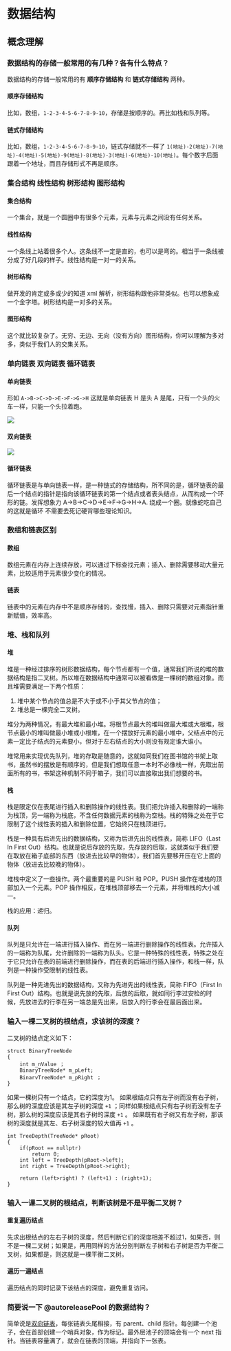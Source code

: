 # 数据结构

## 概念理解

### 数据结构的存储一般常用的有几种？各有什么特点？

数据结构的存储一般常用的有 **顺序存储结构** 和 **链式存储结构** 两种。

#### 顺序存储结构

比如，数组，`1-2-3-4-5-6-7-8-9-10`，存储是按顺序的。再比如栈和队列等。

#### 链式存储结构

比如，数组，`1-2-3-4-5-6-7-8-9-10`，链式存储就不一样了 `1(地址)-2(地址)-7(地址)-4(地址)-5(地址)-9(地址)-8(地址)-3(地址)-6(地址)-10(地址)`。每个数字后面跟着一个地址，而且存储形式不再是顺序。



### 集合结构 线性结构 树形结构 图形结构

#### 集合结构

一个集合，就是一个圆圈中有很多个元素，元素与元素之间没有任何关系。

#### 线性结构

一个条线上站着很多个人。这条线不一定是直的，也可以是弯的。相当于一条线被分成了好几段的样子。线性结构是一对一的关系。

#### 树形结构

做开发的肯定或多或少的知道 xml 解析，树形结构跟他非常类似。也可以想象成一个金字塔。树形结构是一对多的关系。

#### 图形结构

这个就比较复杂了。无穷、无边、无向（没有方向）图形结构，你可以理解为多对多，类似于我们人的交集关系。



### 单向链表 双向链表 循环链表

#### 单向链表

形如 `A->B->C->D->E->F->G->H` 这就是单向链表 H 是头 A 是尾，只有一个头的火车一样，只能一个头拉着跑。

![](https://i.loli.net/2020/04/07/Ejq6KrbRvxJLGlB.png)

#### 双向链表

![](https://i.loli.net/2020/04/07/YXgGnMLzqyouhvQ.png)

#### 循环链表

循环链表是与单向链表一样，是一种链式的存储结构，所不同的是，循环链表的最后一个结点的指针是指向该循环链表的第一个结点或者表头结点，从而构成一个环形的链。发挥想象力 A->B->C->D->E->F->G->H->A. 绕成一个圈。就像蛇吃自己的这就是循环 不需要去死记硬背哪些理论知识。



### 数组和链表区别

#### 数组

数组元素在内存上连续存放，可以通过下标查找元素；插入、删除需要移动大量元素，比较适用于元素很少变化的情况。

#### 链表

链表中的元素在内存中不是顺序存储的，查找慢，插入、删除只需要对元素指针重新赋值，效率高。



### 堆、栈和队列

#### 堆

堆是一种经过排序的树形数据结构，每个节点都有一个值，通常我们所说的堆的数据结构是指二叉树。所以堆在数据结构中通常可以被看做是一棵树的数组对象。而且堆需要满足一下两个性质：

1. 堆中某个节点的值总是不大于或不小于其父节点的值；
2. 堆总是一棵完全二叉树。

堆分为两种情况，有最大堆和最小堆。将根节点最大的堆叫做最大堆或大根堆，根节点最小的堆叫做最小堆或小根堆，在一个摆放好元素的最小堆中，父结点中的元素一定比子结点的元素要小，但对于左右结点的大小则没有规定谁大谁小。

堆常用来实现优先队列，堆的存取是随意的，这就如同我们在图书馆的书架上取书，虽然书的摆放是有顺序的，但是我们想取任意一本时不必像栈一样，先取出前面所有的书，书架这种机制不同于箱子，我们可以直接取出我们想要的书。

#### 栈

栈是限定仅在表尾进行插入和删除操作的线性表。我们把允许插入和删除的一端称为栈顶，另一端称为栈底，不含任何数据元素的栈称为空栈。栈的特殊之处在于它限制了这个线性表的插入和删除位置，它始终只在栈顶进行。

栈是一种具有后进先出的数据结构，又称为后进先出的线性表，简称 LIFO（Last In First Out）结构。也就是说后存放的先取，先存放的后取，这就类似于我们要在取放在箱子底部的东西（放进去比较早的物体），我们首先要移开压在它上面的物体（放进去比较晚的物体）。

堆栈中定义了一些操作。两个最重要的是 PUSH 和 POP。PUSH 操作在堆栈的顶部加入一个元素。POP 操作相反，在堆栈顶部移去一个元素，并将堆栈的大小减一。

栈的应用：递归。

#### 队列

队列是只允许在一端进行插入操作、而在另一端进行删除操作的线性表。允许插入的一端称为队尾，允许删除的一端称为队头。它是一种特殊的线性表，特殊之处在于它只允许在表的前端进行删除操作，而在表的后端进行插入操作，和栈一样，队列是一种操作受限制的线性表。

队列是一种先进先出的数据结构，又称为先进先出的线性表，简称 FIFO（First In First Out）结构。也就是说先放的先取，后放的后取，就如同行李过安检的时候，先放进去的行李在另一端总是先出来，后放入的行李会在最后面出来。



### 输入一棵二叉树的根结点，求该树的深度？

二叉树的结点定义如下：

```objc
struct BinaryTreeNode
{
	int m_nValue ；
	BinaryTreeNode* m_pLeft;
	BinarvTreeNode* m_pRight ；
}
```

如果一棵树只有一个结点，它的深度为1。
如果根结点只有左子树而没有右子树，那么树的深度应该是其左子树的深度 `+1` ；同样如果根结点只有右子树而没有左子树，那么树的深度应该是其右子树的深度 `+1` 。
如果既有右子树又有左子树，那该树的深度就是其左、右子树深度的较大值再 `+1` 。

```objc
int TreeDepth(TreeNode* pRoot)
{
    if(pRoot == nullptr)
        return 0;
    int left = TreeDepth(pRoot->left);
    int right = TreeDepth(pRoot->right);

    return (left>right) ? (left+1) : (right+1);
}
```



### 输入一课二叉树的根结点，判断该树是不是平衡二叉树？

#### 重复遍历结点

先求出根结点的左右子树的深度，然后判断它们的深度相差不超过1，如果否，则不是一棵二叉树；如果是，再用同样的方法分别判断左子树和右子树是否为平衡二叉树，如果都是，则这就是一棵平衡二叉树。

#### 遍历一遍结点

遍历结点的同时记录下该结点的深度，避免重复访问。




### 简要说一下 @autoreleasePool 的数据结构？

简单说是<u>双向链表</u>，每张链表头尾相接，有 parent、child 指针。每创建一个池子，会在首部创建一个哨兵对象，作为标记。最外层池子的顶端会有一个 next 指针。当链表容量满了，就会在链表的顶端，并指向下一张表。
